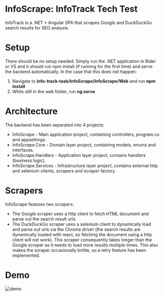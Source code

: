 # InfoScrape: InfoTrack Tech Test

InfoTrack is a .NET + Angular SPA that scrapes Google and DuckDuckGo search results for SEO analysis.

# Setup
There should be no setup needed. Simply run the .NET application in Rider or VS and it should run npm install (if running for the first time) and serve the backend automatically.
In the case that this does not happen:
1. Navigate to **info-track-task/InfoScrape/InfoScrape/Web** and run **npm install**
2. While still in the web folder, run **ng serve**

# Architecture

The backend has been separated into 4 projects:
- InfoScrape - Main application project, containing controllers, program.cs and appsettings.
- InfoScrape.Core - Domain layer project, containing models, enums and interfaces.
- InfoScrape.Handlers - Application layer project, contains handlers (business logic).
- InfoScrape.Services - Infrastructure layer project, contains external http and selenium clients, scrapers and scraper factory.

# Scrapers

InfoScrape features two scrapers:
- The Google scraper uses a http client to fetch HTML document and parse out the search result urls.
- The DuckDuckGo scraper uses a selenium client to dynamically load and parse out urls via the Chrome driver (the search results are dynamically loaded with react, so fetching the document using a http client will not work). This scraper consequently takes longer than the Google scraper as it needs to load more results multiple times. This also makes the scraper occasionally brittle, so a retry feature has been implemented.

# Demo

![demo](https://i.imgur.com/lH6SXgw.gif)

